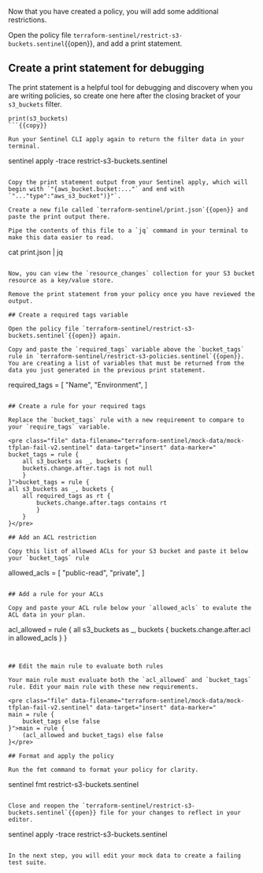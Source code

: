 Now that you have created a policy, you will add some additional restrictions.

Open the policy file `terraform-sentinel/restrict-s3-buckets.sentinel`{{open}}, and add a print statement.

## Create a print statement for debugging

The print statement is a helpful tool for debugging and discovery when you are writing policies, so create one here after the closing bracket of your `s3_buckets` filter.

```
print(s3_buckets)
```{{copy}}

Run your Sentinel CLI apply again to return the filter data in your terminal.

```
sentinel apply -trace restrict-s3-buckets.sentinel
```{{execute}}

Copy the print statement output from your Sentinel apply, which will begin with `"{aws_bucket.bucket:..."` and end with `"..."type":"aws_s3_bucket")}"`.

Create a new file called `terraform-sentinel/print.json`{{open}} and paste the print output there.

Pipe the contents of this file to a `jq` command in your terminal to make this data easier to read.

```
cat print.json | jq
```{{execute}}

Now, you can view the `resource_changes` collection for your S3 bucket resource as a key/value store.

Remove the print statement from your policy once you have reviewed the output.

## Create a required tags variable

Open the policy file `terraform-sentinel/restrict-s3-buckets.sentinel`{{open}} again.

Copy and paste the `required_tags` variable above the `bucket_tags` rule in `terraform-sentinel/restrict-s3-policies.sentinel`{{open}}. You are creating a list of variables that must be returned from the data you just generated in the previous print statement.

```
required_tags = [
    "Name",
    "Environment",
]
```{{copy}}

## Create a rule for your required tags

Replace the `bucket_tags` rule with a new requirement to compare to your `require_tags` variable.

<pre class="file" data-filename="terraform-sentinel/mock-data/mock-tfplan-fail-v2.sentinel" data-target="insert" data-marker="
bucket_tags = rule {
    all s3_buckets as _, buckets {
    buckets.change.after.tags is not null
    }
}">bucket_tags = rule {
all s3_buckets as _, buckets {
	all required_tags as rt {
		buckets.change.after.tags contains rt
		}
	}
}</pre>

## Add an ACL restriction

Copy this list of allowed ACLs for your S3 bucket and paste it below your `bucket_tags` rule

```
allowed_acls = [
	"public-read",
	"private",
]
```{{copy}}

## Add a rule for your ACLs

Copy and paste your ACL rule below your `allowed_acls` to evalute the ACL data in your plan.

```
acl_allowed = rule {
	all s3_buckets as _, buckets {
	buckets.change.after.acl in allowed_acls
	}
}
```{{copy}}


## Edit the main rule to evaluate both rules

Your main rule must evaluate both the `acl_allowed` and `bucket_tags` rule. Edit your main rule with these new requirements.

<pre class="file" data-filename="terraform-sentinel/mock-data/mock-tfplan-fail-v2.sentinel" data-target="insert" data-marker="
main = rule {
    bucket_tags else false
}">main = rule {
    (acl_allowed and bucket_tags) else false
}</pre>

## Format and apply the policy

Run the fmt command to format your policy for clarity.

```
sentinel fmt restrict-s3-buckets.sentinel
```{{execute}}

Close and reopen the `terraform-sentinel/restrict-s3-buckets.sentinel`{{open}} file for your changes to reflect in your editor.

```
sentinel apply -trace restrict-s3-buckets.sentinel
```{{execute}}

In the next step, you will edit your mock data to create a failing test suite.
